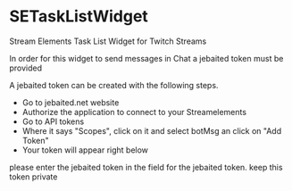 # SETaskListWidget
Stream Elements Task List Widget for Twitch Streams

In order for this widget to send messages in Chat a jebaited token must be provided

A jebaited token can be created with the following steps.
- Go to jebaited.net website
- Authorize the application to connect to your Streamelements
- Go to API tokens
- Where it says "Scopes", click on it and select botMsg an click on "Add Token"
- Your token will appear right below

please enter the jebaited token in the field for the jebaited token. keep this token private
